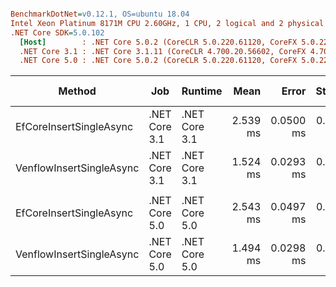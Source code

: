 ``` ini

BenchmarkDotNet=v0.12.1, OS=ubuntu 18.04
Intel Xeon Platinum 8171M CPU 2.60GHz, 1 CPU, 2 logical and 2 physical cores
.NET Core SDK=5.0.102
  [Host]        : .NET Core 5.0.2 (CoreCLR 5.0.220.61120, CoreFX 5.0.220.61120), X64 RyuJIT
  .NET Core 3.1 : .NET Core 3.1.11 (CoreCLR 4.700.20.56602, CoreFX 4.700.20.56604), X64 RyuJIT
  .NET Core 5.0 : .NET Core 5.0.2 (CoreCLR 5.0.220.61120, CoreFX 5.0.220.61120), X64 RyuJIT


```
|                   Method |           Job |       Runtime |     Mean |     Error |    StdDev | Ratio | RatioSD |  Gen 0 | Gen 1 | Gen 2 | Allocated |
|------------------------- |-------------- |-------------- |---------:|----------:|----------:|------:|--------:|-------:|------:|------:|----------:|
|  EfCoreInsertSingleAsync | .NET Core 3.1 | .NET Core 3.1 | 2.539 ms | 0.0500 ms | 0.0443 ms |  1.00 |    0.00 | 3.9063 |     - |     - |  83.08 KB |
| VenflowInsertSingleAsync | .NET Core 3.1 | .NET Core 3.1 | 1.524 ms | 0.0293 ms | 0.0380 ms |  0.60 |    0.02 |      - |     - |     - |  13.85 KB |
|                          |               |               |          |           |           |       |         |        |       |       |           |
|  EfCoreInsertSingleAsync | .NET Core 5.0 | .NET Core 5.0 | 2.543 ms | 0.0497 ms | 0.0532 ms |  1.00 |    0.00 |      - |     - |     - |  70.72 KB |
| VenflowInsertSingleAsync | .NET Core 5.0 | .NET Core 5.0 | 1.494 ms | 0.0298 ms | 0.0446 ms |  0.59 |    0.02 |      - |     - |     - |  13.81 KB |

